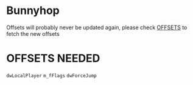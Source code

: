 Bunnyhop
===
Offsets will probably never be updated again, please check [OFFSETS](https://github.com/frk1/hazedumper/blob/master/csgo.hpp) to fetch the new offsets

# OFFSETS NEEDED

`dwLocalPlayer`
`m_fFlags`
`dwForceJump`
